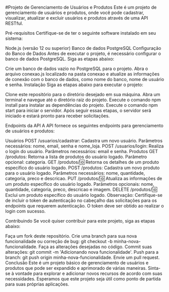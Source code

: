 #Projeto de Gerenciamento de Usuários e Produtos
Este é um projeto de gerenciamento de usuários e produtos, onde você pode cadastrar, visualizar, atualizar e excluir usuários e produtos através de uma API RESTful.

Pré-requisitos
Certifique-se de ter o seguinte software instalado em seu sistema:

Node.js (versão 12 ou superior)
Banco de dados PostgreSQL
Configuração do Banco de Dados
Antes de executar o projeto, é necessário configurar o banco de dados PostgreSQL. Siga as etapas abaixo:

Crie um banco de dados vazio no PostgreSQL para o projeto.
Abra o arquivo conexao.js localizado na pasta conexao e atualize as informações de conexão com o banco de dados, como nome do banco, nome de usuário e senha.
Instalação
Siga as etapas abaixo para executar o projeto:

Clone este repositório para o diretório desejado em sua máquina.
Abra um terminal e navegue até o diretório raiz do projeto.
Execute o comando npm install para instalar as dependências do projeto.
Execute o comando npm start para iniciar o servidor.
Após seguir essas etapas, o servidor será iniciado e estará pronto para receber solicitações.

Endpoints da API
A API fornece os seguintes endpoints para gerenciamento de usuários e produtos:

Usuários
POST /usuarios/cadastrar: Cadastra um novo usuário. Parâmetros necessários: nome, email, senha e nome_loja.
POST /usuarios/login: Realiza o login do usuário. Parâmetros necessários: email e senha.
Produtos
GET /produtos: Retorna a lista de produtos do usuário logado. Parâmetro opcional: categoria.
GET /produtos/:id: Retorna os detalhes de um produto específico do usuário logado.
POST /produtos: Cadastra um novo produto para o usuário logado. Parâmetros necessários: nome, quantidade, categoria, preco e descricao.
PUT /produtos/:id: Atualiza as informações de um produto específico do usuário logado. Parâmetros opcionais: nome, quantidade, categoria, preco, descricao e imagem.
DELETE /produtos/:id: Exclui um produto específico do usuário logado.
Observação: Certifique-se de incluir o token de autenticação no cabeçalho das solicitações para os endpoints que requerem autenticação. O token deve ser obtido ao realizar o login com sucesso.

Contribuindo
Se você quiser contribuir para este projeto, siga as etapas abaixo:

Faça um fork deste repositório.
Crie uma branch para sua nova funcionalidade ou correção de bug: git checkout -b minha-nova-funcionalidade.
Faça as alterações desejadas no código.
Commit suas alterações: git commit -m 'Adicionando nova funcionalidade'.
Push para a branch: git push origin minha-nova-funcionalidade.
Envie um pull request.
Conclusão
Este é um projeto básico de gerenciamento de usuários e produtos que pode ser expandido e aprimorado de várias maneiras. Sinta-se à vontade para explorar e adicionar novos recursos de acordo com suas necessidades. Esperamos que este projeto seja útil como ponto de partida para suas próprias aplicações.
